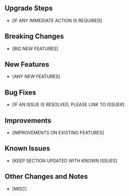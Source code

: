 ## Upgrade Steps
- [IF ANY IMMEDIATE ACTION IS REQUIRED]

## Breaking Changes
- [BIG NEW FEATURES]

## New Features
- [ANY NEW FEATURES]

## Bug Fixes
- [IF AN ISSUE IS RESOLVED, PLEASE LINK TO ISSUE#]

## Improvements
- [IMPROVEMENTS ON EXISTING FEATURES]

## Known Issues
- [KEEP SECTION UPDATED WITH KNOWN ISSUES]

## Other Changes and Notes
- [MISC]
